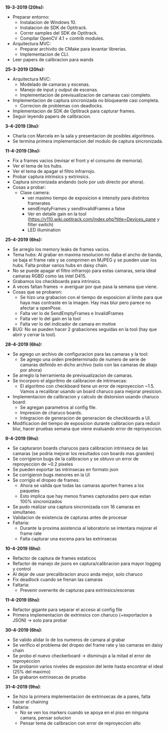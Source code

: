 __19-3-2019 (20hs):__
- Preparar entorno:
	- Instalacion de Windows 10.
	- Instalacion de SDK de Optitrack.
	- Correr samples del SDK de Optitrack.
	- Compilar OpenCV 4.1 + contrib modules.
- Arquitectura MVC:
	- Preparar archivito de CMake para levantar librerias.
	- Implementacion de CLI.
- Leer papers de calibracion para wands

__25-3-2019 (20hs):__
- Arquitectura MVC:
	- Modelado de camaras y escenas.
	- Manejo de input y output de escenas.
	- Implementacion de previsualizacion de camaras casi completo.
- Implementacion de captura sincronizada no bloqueante casi completa.
	- Correcion de problemas con deadlocks.
- Implementacion de SDK de Optitrack para capturar frames.
- Seguir leyendo papers de calibracion.

__3-4-2019 (3hs):__
- Charla con Marcela en la sala y presentacion de posibles algoritmos.
- Se termina primera implementacion del modulo de captura sincronizada.

__11-4-2019 (3hs):__
- Fix a frames vacios (revisar el front y el consumo de memoria).
- Ver el tema de los hubs.
- Ver el tema de apagar el filtro infrarrojo.
- Probar captura intrinsics y extrinsics.
- Captura sincronizada andando (solo por usb directo por ahora).
- Cosas a probar:
	- Clase camera:
		- ver maximo tiempo de exposicion e intensity para distintos framerates
		- sendEmptyFrames y sendInvalidFrames a false
		- Ver en detalle gain en la tool (https://v110.wiki.optitrack.com/index.php?title=Devices_pane y filter switch)
		- LED illumination

__25-4-2019 (6hs):__
- Se arreglo los memory leaks de frames vacios.
- Tema hubs: Al grabar en maxima resolucion no daba el ancho de banda, se baja el frame rate y se comprimen en MJPEG y se pueden usar los hubs. Falta probar varios hubs en daisy chain.
- No se puede apagar el filtro infrarrojo para estas camaras, seria ideal camaras RGBD como las intel D415.
- Grabamos los checkboards para intrinsics. 
- A veces faltan frames -> averiguar por que pasa la semana que viene.
- Cosas que se probaron:
	- Se hizo una grabacion con el tiempo de exposicion al limite para que haya mas contraste en la imagen. Hay mas blur pero parece no afectar a openPose.
	- Falta ver lo de SendEmptyFrames e InvalidFrames
	- Falta ver lo del gain en la tool
	- Falta ver lo del indicador de camara en motive
- BUG: No se pueden hacer 2 grabaciones seguidas en la tool (hay que abrir y cerrar la tool).

__28-4-2019 (6hs):__
- Se agrego un archivo de configuracion para las camaras y la tool:
	- Se agrego una orden predeterminado de numero de serie de camaras definido en dicho archivo (solo con las camaras de abajo por ahora)
- Se arreglo la herramienta de previsualizacion de camaras.
- Se incorporo el algoritmo de calibracion de intrinsecas:
	- El algoritmo con checkboard tiene un error de reproyeccion ~1.5. Vamos a recalibrar usando un board charuco para mejorar presicion.
- Implementacion de calibracion y calculo de distorsion usando charuco board:
	- Se agregan parametros al config file.
	- Impresion de charuco boards.
	- Integracion de generacion de generacion de checkboards a UI.
- Modificacion del tiempo de exposicion durante calibracion para reducir blur, hacer pruebas semana que viene evaluando error de reproyeccion.

__9-4-2019 (9hs)__:
- Se capturaron boards charucos para calibracion intrinseca de las camaras (se podria mejorar los resultados con boards mas grandes)
- Se corrigieron bugs de la calibracion y se obtuvo un error de reproyeccion de ~0.2 pixeles
- Se pueden exportar las intrinsecas en formato json
- Se corrigieron bugs menores en la UI
- Se corrigio el dropeo de frames:
	- Ahora se valida que todas las camaras aporten frames a los paquetes
	- Esto implica que hay menos frames capturados pero que estan 100% sincronizados 
- Se pudo realizar una captura sincronizada con 16 camaras en simultaneo
- Validacion de existencia de capturas antes de procesar
- Faltaria:
	- Durante la proxima asistencia al laboratorio se intentara mejorar el frame rate
	- Falta capturar una escena para las extrinsecas

__10-4-2019 (6hs)__:
- Refactor de captura de frames estaticos
- Refactor de manejo de jsons en captura/calibracion para mayor logging y control
- Al dejar de usar precalibracion aruco anda mejor, solo charuco
- Fix deadlock cuando se frenan las camaras
- Faltaria:
	- Prevenir overwrite de capturas para extrinsics/escenas

__11-4-2019 (6hs)__:
- Refactor gigante para separar el acceso al config file
- Primera implementacion de extrinsics con charuco (+exportacion a JSON) -> solo para probar

__30-4-2019 (6hs)__:
- Se valido alidar lo de los numeros de camara al grabar
- Se verifico el problema del dropeo del frame rate y las camaras en daisy chain
- Se probo el nuevo checkerboard -> disminujo a la mitad el error de reproyeccion
- Se probaron varios niveles de exposion del lente hasta encontrar el ideal (25% del maximo)
- Se grabaron extrinsecas de prueba

__31-4-2019 (9hs)__:
- Se hizo la primera implementacion de extrinsecas de a pares, falta hacer el chaining
- Faltaria:
	- No se ven los markers cuando se apoya en el piso en ninguna camara, pensar solucion
	- Pensar tema de calibracion con error de reproyeccion alto